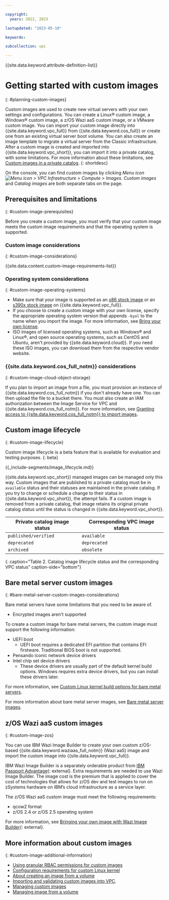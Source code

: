 ```yaml
---

copyright:
  years: 2022, 2023

lastupdated: "2023-05-10"

keywords:

subcollection: vpc

---
```


{{site.data.keyword.attribute-definition-list}}

# Getting started with custom images
{: #planning-custom-images}

Custom images are used to create new virtual servers with your own settings and configurations. You can create a Linux&reg; custom image, a Windows&reg; custom image, a z/OS Wazi aaS custom image, or a VMware custom image. You can import your custom image directly into {{site.data.keyword.vpc_full}} from {{site.data.keyword.cos_full}} or create one from an existing virtual server boot volume. You can also create an image template to migrate a virtual server from the Classic infrastructure. After a custom image is created and imported into {{site.data.keyword.vpc_short}}, you can import it into a private catalog, with some limitations. For more information about these limitations, see [Custom images in a private catalog](/docs/vpc?topic=vpc-planning-custom-images#custom-image-cloud-private-catalog).
{: shortdesc}

On the console, you can find custom images by clicking *Menu icon ![Menu icon](../icons/icon_hamburger.svg) > VPC Infrastructure > Compute > Images*. *Custom images* and *Catalog images* are both separate tabs on the page.

## Prerequisites and limitations
{: #custom-image-prerequisites}

Before you create a custom image, you must verify that your custom image meets the custom image requirements and that the operating system is supported.

### Custom image considerations
{: #custom-image-considerations}

{{site.data.content.custom-image-requirements-list}}

### Operating system considerations
{: #custom-image-operating-systems}

* Make sure that your image is supported as an [x86 stock image](/docs/vpc?topic=vpc-about-images) or an [s390x stock image](/docs/vpc?topic=vpc-vsabout-images) on {{site.data.keyword.vpc_full}}.
* If you choose to create a custom image with your own license, specify the appropriate operating system version that appends `-byol` to the name when you import the image. For more information, see [Bring your own license](/docs/vpc?topic=vpc-byol-vpc-about).
* ISO images of licensed operating systems, such as Windows&reg; and Linux&reg;, and open source operating systems, such as CentOS and Ubuntu, aren't provided by {{site.data.keyword.cloud}}. If you need these ISO images, you can download them from the respective vendor website.

### {{site.data.keyword.cos_full_notm}} considerations
{: #custom-image-cloud-object-storage}

If you plan to import an image from a file, you must provision an instance of {{site.data.keyword.cos_full_notm}} if you don't already have one. You can then upload the file to a bucket there. You must also create an IAM authorization between the Image Service for VPC and {{site.data.keyword.cos_full_notm}}. For more information, see [Granting access to {{site.data.keyword.cos_full_notm}} to import images](/docs/vpc?topic=vpc-object-storage-prereq&interface=cli).

## Custom image lifecycle
{: #custom-image-lifecycle}

Custom image lifecycle is a beta feature that is available for evaluation and testing purposes.
{: beta}

<!-- Image life cycle content shared with custom images & image from volume -->
{{_include-segments/image_lifecycle.md}}

{{site.data.keyword.vpc_short}} managed images can be managed only this way. Custom images that are published to a private catalog must be in `available` status and their statuses are maintained in the private catalog. If you try to change or schedule a change to their status in {{site.data.keyword.vpc_short}}, the attempt fails. If a custom image is removed from a private catalog, that image retains its original private catalog status until the status is changed in {{site.data.keyword.vpc_short}}.

| Private catalog image status | Corresponding VPC image status |
|------------------------|----------------------------|
| `published/verified`   | `available`                |
| `deprecated`           | `deprecated`               |
| `archived`             | `obsolete`                 |
{: caption="Table 2. Catalog image lifecycle status and the corresponding VPC status" caption-side="bottom"}

## Bare metal server custom images
{: #bare-metal-server-custom-images-considerations}

Bare metal servers have some limitations that you need to be aware of.

* Encrypted images aren't supported

To create a custom image for bare metal servers, the custom image must support the following information:

* UEFI boot
   * UEFI boot requires a dedicated EFI partition that contains EFI firstware. Traditional BIOS boot is not supported.
* Pensando iconic network device drivers
* Intel chip set device drivers
   * These device drivers are usually part of the default kernel build options. Windows requires extra device drivers, but you can install these drivers later.

For more information, see [Custom Linux kernel build options for bare metal servers](/docs/vpc?topic=vpc-configuration-requirements-for-custom-linux-kernels#custom-linux-kernel-linuxone-options).

For more information about bare metal server images, see [Bare metal server images](/docs/vpc?topic=vpc-bare-metal-image).

## z/OS Wazi aaS custom images
{: #custom-image-zos}

You can use IBM Wazi Image Builder to create your own custom z/OS-based {{site.data.keyword.waziaas_full_notm}} (Wazi aaS) image and import the custom image into {{site.data.keyword.vpc_full}}.

IBM Wazi Image Builder is a separately orderable product from [IBM Passport Advantage](https://www.ibm.com/software/passportadvantage/){: external}. Extra requirements are needed to use Wazi Image Builder. The image cost is the premium that is applied to cover the cost of technologies that allows for z/OS dev and test images to run on zSystems hardware on IBM’s cloud infrastructure as a service layer.

The z/OS Wazi aaS custom image must meet the following requirements:

* qcow2 format
* z/OS 2.4 or z/OS 2.5 operating system

For more information, see [Bringing your own image with Wazi Image Builder](https://www.ibm.com/docs/en/wazi-aas/1.0.0?topic=bringing-your-own-image-wazi-image-builder){: external}.

## More information about custom images
{: #custom-image-additional-information}

* [Using granular RBAC permissions for custom images](/docs/vpc?topic=vpc-using-granular-RBAC-permissions-for-custom-images)
* [Configuration requirements for custom Linux kernel](/docs/vpc?topic=vpc-configuration-requirements-for-custom-linux-kernels)
* [About creating an image from a volume](/docs/vpc?topic=vpc-image-from-volume-vpc&interface=ui)
* [Importing and validating custom images into VPC](/docs/vpc?topic=vpc-importing-custom-images-vpc).
* [Managing custom images](/docs/vpc?topic=vpc-managing-custom-images&interface=ui)
* [Managing image from a volume](/docs/vpc?topic=vpc-image-from-volume-vpc-manage&interface=ui)
